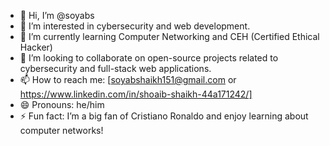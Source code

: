 - 👋 Hi, I’m @soyabs
- 👀 I’m interested in cybersecurity and web development.
- 🌱 I’m currently learning Computer Networking and CEH (Certified Ethical Hacker)
- 💞️ I’m looking to collaborate on open-source projects related to cybersecurity and full-stack web applications.
- 📫 How to reach me: [soyabshaikh151@gmail.com or https://www.linkedin.com/in/shoaib-shaikh-44a171242/]
- 😄 Pronouns: he/him
- ⚡ Fun fact: I’m a big fan of Cristiano Ronaldo and enjoy learning about computer networks!

<!---
soyabs/soyabs is a ✨ special ✨ repository because its `README.md` (this file) appears on your GitHub profile.
You can click the Preview link to take a look at your changes.
--->

